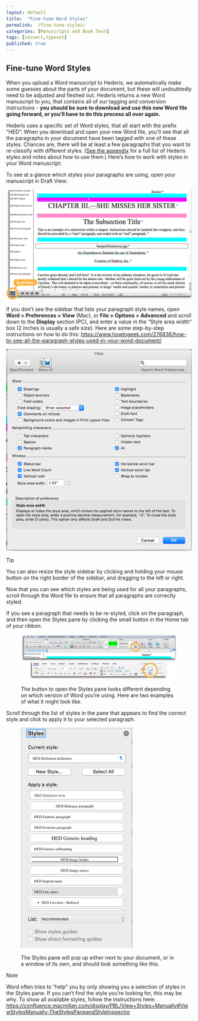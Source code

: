 ```yaml
---
layout: default
title:  "Fine-tune Word Styles"
permalink:  /fine-tune-styles/
categories: [Manuscripts and Book Text]
tags: [convert,typeset]
published: true
---
```


<section data-type="chapter" class="hsecchapter" data-hederis-type="hsecchapter" id="fine-tune-styles" data-pi-attrs="id: fine-tune-styles; data-tags: convert,typeset;" role="doc-chapter" data-tags="convert,typeset" data-author-name=" " data-book-title=" " title="Fine-tune Word Styles"><h1 data-hederis-type="hblkchaptitle" class="hblkchaptitle" id="pPBKAK2QU">Fine-tune Word Styles</h1>
    <p class="hblkp" data-hederis-type="hblkp" id="p70kj99Kf">When you upload a Word manuscript to Hederis, we automatically make some guesses about the parts of your document, but these will undoubtedly need to be adjusted and fleshed out. Hederis returns a new Word manuscript to you, that contains all of our tagging and conversion instructions - <strong data-hederis-type="hspanstrong" id="p8GBrD91V">you should be sure to download and use this new Word file going forward, or you&#8217;ll have to do this process all over again.</strong></p>
    <p class="hblkp" data-hederis-type="hblkp" id="pY6AneAO0">Hederis uses a specific set of Word styles, that all start with the prefix &#8220;HED&#8221;. When you download and open your new Word file, you&#8217;ll see that all the paragraphs in your document have been tagged with one of these styles. Chances are, there will be at least a few paragraphs that you want to re-classify with different styles. (<a href="{% post_url 2019-10-22-53-ListofHederisWordStyles %}" id="pdwwgvYoX"><span class="Hyperlink" id="pjfKj7Xq9">See the appendix</span></a> for a full list of Hederis styles and notes about how to use them.) Here&#8217;s how to work with styles in your Word manuscript:</p>
    <p class="hblkp" data-hederis-type="hblkp" id="pmI4F6sbY">To see at a glance which styles your paragraphs are using, open your manuscript in Draft View:</p>
    <img data-hederis-type="hblkimg" class="hblkimg" id="p23F9HRjR" src="/images/stylesidebar1_callouts_01.png" data-img-src="stylesidebar1_callouts_01.png"/>
    <p class="hblkp" data-hederis-type="hblkp" id="pbulP0SxS">If you don&#8217;t see the sidebar that lists your paragraph style names, open <strong class="hspanstrong" data-hederis-type="hspanstrong" id="pHRqX6rA9">Word &gt; Preferences &gt; View</strong> (Mac), or <strong class="hspanstrong" data-hederis-type="hspanstrong" id="pL03W9Hco">File &gt; Options &gt; Advanced</strong> and scroll down to the <strong class="hspanstrong" data-hederis-type="hspanstrong" id="pm1wVswvr">Display</strong> section (PC), and enter a value in the &#8220;Style area width&#8221; box (2 inches is usually a safe size). Here are some step-by-step instructions on how to do this: <a href="https://www.howtogeek.com/276836/how-to-see-all-the-paragraph-styles-used-in-your-word-document/" id="p3AnbDuap"><span class="Hyperlink" id="pofpMRMnV">https://www.howtogeek.com/276836/how-to-see-all-the-paragraph-styles-used-in-your-word-document/</span></a></p>
    <img data-hederis-type="hblkimg" class="hblkimg" id="pAQ3ticFt" src="/images/stylesidebar4.png" data-img-src="stylesidebar4.png"/>
    <aside class="hwprbox box" data-hederis-type="hwprbox" id="pBhaYnMdT" data-type="sidebar"><p class="hblktype" data-hederis-type="hblktype" id="plo4OvWKe">Tip</p>
    <p class="hblkp" data-hederis-type="hblkp" id="ppsFdm128">You can also resize the style sidebar by clicking and holding your mouse button on the right border of the sidebar, and dragging to the left or right.</p>
    </aside>
    <p class="hblkp" data-hederis-type="hblkp" id="plMRzCO5c">Now that you can see which styles are being used for all your paragraphs, scroll through the Word file to ensure that all paragraphs are correctly styled.</p>
    <p class="hblkp" data-hederis-type="hblkp" id="pnW71O9Xy">If you see a paragraph that needs to be re-styled, click on the paragraph, and then open the Styles pane by clicking the small button in the Home tab of your ribbon.</p>
    <figure class="hwprfig" data-hederis-type="hwprfig" id="p8Htyh9fV"><img data-hederis-type="hblkimg" class="hblkimg" id="pHtRQ2Ut7" src="/images/stylespane1_01.png" data-img-src="stylespane1_01.png"/>
    <p class="hblkcaption" data-hederis-type="hblkcaption" id="pnft6I1Y3">The button to open the Styles pane looks different depending on which version of Word you&#8217;re using. Here are two examples of what it might look like.</p>
    </figure>
    <p class="hblkp" data-hederis-type="hblkp" id="pGiSEVCSP">Scroll through the list of styles in the pane that appears to find the correct style and click to apply it to your selected paragraph.</p>
    <figure class="hwprfig" data-hederis-type="hwprfig" id="pPTnvJmqa"><img data-hederis-type="hblkimg" class="hblkimg" id="pvcTs0mlv" src="/images/stylespane2.png" data-img-src="stylespane2.png"/>
    <p class="hblkcaption" data-hederis-type="hblkcaption" id="pBtw0h0yc">The Styles pane will pop up either next to your document, or in a window of its own, and should look something like this.</p>
    </figure>
    <aside class="hwprbox box" data-hederis-type="hwprbox" id="pTgWXFZJ9" data-type="sidebar"><p class="hblktype" data-hederis-type="hblktype" id="pb8lkIIPu">Note</p>
    <p class="hblkp" data-hederis-type="hblkp" id="plUJk0t1Q">Word often tries to &#8220;help&#8221; you by only showing you a selection of styles in the Styles pane. If you can&#8217;t find the style you&#8217;re looking for, this may be why. To show all available styles, follow the instructions here: <a href="https://confluence.macmillan.com/display/PBL/View+Styles+Manually#ViewStylesManually-TheStylesPaneandStyleInspector" id="pGZH0afLh"><span class="Hyperlink" id="ps5biaFEB">https://confluence.macmillan.com/display/PBL/View+Styles+Manually#ViewStylesManually-TheStylesPaneandStyleInspector</span></a></p>
    </aside>
    </section>
    